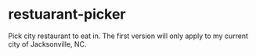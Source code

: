 # restuarant-picker
Pick city restaurant to eat in.
The first version will only apply to my current city of Jacksonville, NC.
